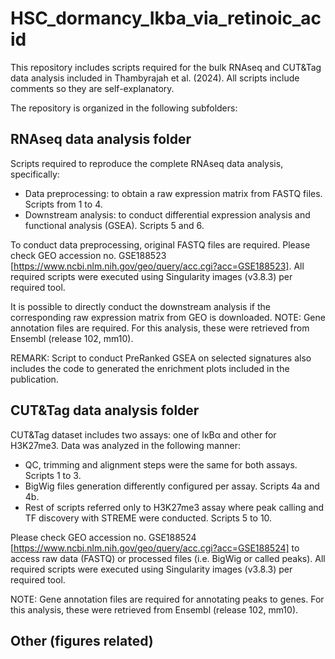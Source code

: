 # HSC_dormancy_Ikba_via_retinoic_acid

This repository includes scripts required for the bulk RNAseq and CUT&Tag data analysis included in Thambyrajah et al. (2024). All scripts include comments so they are self-explanatory.

The repository is organized in the following subfolders:

## RNAseq data analysis folder

Scripts required to reproduce the complete RNAseq data analysis, specifically:

- Data preprocessing: to obtain a raw expression matrix from FASTQ files. Scripts from 1 to 4.
- Downstream analysis: to conduct differential expression analysis and functional analysis (GSEA). Scripts 5 and 6.

To conduct data preprocessing, original FASTQ files are required. Please check GEO accession no. GSE188523 [https://www.ncbi.nlm.nih.gov/geo/query/acc.cgi?acc=GSE188523]. All required scripts were executed using Singularity images (v3.8.3) per required tool.

It is possible to directly conduct the downstream analysis if the corresponding raw expression matrix from GEO is downloaded. 
NOTE: Gene annotation files are required. For this analysis, these were retrieved from Ensembl (release 102, mm10).

REMARK: Script to conduct PreRanked GSEA on selected signatures also includes the code to generated the enrichment plots included in the publication.

## CUT&Tag data analysis folder

CUT&Tag dataset includes two assays: one of IκBα and other for H3K27me3. Data was analyzed in the following manner:

- QC, trimming and alignment steps were the same for both assays. Scripts 1 to 3.
- BigWig files generation differently configured per assay. Scripts 4a and 4b.
- Rest of scripts referred only to H3K27me3 assay where peak calling and TF discovery with STREME were conducted. Scripts 5 to 10.
  
Please check GEO accession no. GSE188524 [https://www.ncbi.nlm.nih.gov/geo/query/acc.cgi?acc=GSE188524] to access raw data (FASTQ) or processed files (i.e. BigWig or called peaks). All required scripts were executed using Singularity images (v3.8.3) per required tool.

NOTE: Gene annotation files are required for annotating peaks to genes. For this analysis, these were retrieved from Ensembl (release 102, mm10).

## Other (figures related)

